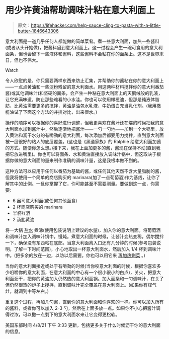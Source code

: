 # 用少许黄油帮助调味汁粘在意大利面上

> 原文：<https://lifehacker.com/help-sauce-cling-to-pasta-with-a-little-butter-1846643306>

意大利面是一道几乎任何人都能做的简单菜肴。煮一些意大利面，加热一些酱料(或者从头开始做)，把酱料舀到意大利面上。这一过程会产生一碗可食用的意大利面条，但也会留下一些液体和酱料，这些酱料不会粘在你的面条上。这不是世界末日，但也不伟大。

Watch

令人欣慰的是，你只需要两样东西来防止汇集，并帮助你的酱粘在你的意大利面上——一点点黄油和一些淀粉残留的意大利面水。用这两种材料搅拌你的意大利番茄酱(或其他调味汁)和坚硬的面条，会产生一种粘在意大利面上的天鹅绒般的乳液，让它充满味道，防止那些难看的小水洼。你也可以使用橄榄油，但那是纯液体脂肪，比黄油需要更多的搅拌，黄油是油包水乳液，牛奶蛋白充当乳化剂。(我用橄榄油试了下面这个方法的并排对比，出来很水。)

操作的顺序可以根据你的喜好进行调整，但我更喜欢在酱汁还在煨的时候把我的意大利面水加到酱汁中，然后逐渐地把酱汁——一勺一勺地——加到一个大锅里，放入黄油和沥干水分的有嚼劲的意大利面，每次添加后都要用力搅拌，直到意大利面被一层很好的粘人的底层覆盖。(这也是《黑道家族》的 Ralphie 给意大利面加酱的方式。随便你怎么想。)接下来，我在上面加更多的酱，酱现在保持不动(直到我把它放进嘴里)。你也可以将面条、水和黄油直接放入调味汁锅中，但这取决于根据你做的意大利面的量来制作准确的调味汁量，这是我根本做不到的。

这种方法可以应用于任何以番茄为基础的酱，或任何其他天然不含大量脂肪的酱，但我将使用一个简单的商店购买的 marinara(加了一点葡萄酒)作为基线，让你了解其中的比例。一旦你掌握了它，你可能甚至不需要测量。要做到这一点，你需要:

*   6 盎司意大利面(或任何其他面食)
*   2 杯商店购买的 marinara
*   半杯红酒
*   2 汤匙黄油

将一大锅 [盐水](https://skillet.lifehacker.com/how-much-salt-does-pasta-water-really-need-1828340840) 煮沸(使用包装说明上建议的水量)，加入你的意大利面。将葡萄酒和调味汁加入调味汁锅中，慢炖。煮意大利面的时候，让酱汁变热变稀，偶尔搅拌一下，确保没有东西粘在底部。当意大利面离入口还有几分钟的时候(参考包装说明，了解一下时间范围)，小心地取出一杯意大利面水，然后加入 1/4 杯到调味汁中。(把多余的放在一边，以防以后需要。你也可以用它来 [再加热剩菜](https://lifehacker.com/save-that-pasta-water-1838374990) 。)

当你的意大利面接近或处于有嚼劲的时候(当你咬意大利面的时候，根据你喜欢多少咀嚼你的意大利面，在意大利面的中心有一个很小很小的白点)，关火，把意大利面沥干，把你的黄油加入仍然热的意大利面锅。加入面条和一勺调味汁，在关了但仍然很热的炉子上搅拌，直到调味汁完全覆盖在意大利面上。(如果你有煤气灶，就调到中等左右。)

重复这个过程，再加几勺酱，直到你的意大利面和你喜欢的一样。你可以加入所有的酱料，或者你可以加入 2-3 勺，然后在上面多放一点。如果你不小心把酱汁调得过浓，可以撒一点剩下的意大利面水来让它变得更松软。

美国东部时间 4/8/21 下午 3:33 更新，包括更多关于什么时候沥干你的意大利面的信息。